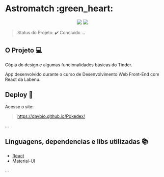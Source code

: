 <h1>Astromatch :green_heart: </h1> 


<p align="center">
  <img src="https://img.shields.io/static/v1?label=react&message=framework&color=blue&style=for-the-badge&logo=REACT"/>
  <img src="http://img.shields.io/static/v1?label=STATUS&message=CONCLUIDO&color=GREEN&style=for-the-badge"/>
</p>

> Status do Projeto: :heavy_check_mark: Concluído
... 

## O Projeto :computer:

<p align="justify">
  Cópia do design e algumas funcionalidades básicas do Tinder.  

 App desenvolvido durante o curso de Desenvolvimento Web Front-End com React da Labenu.

## Deploy :rocket:

Acesse o site:

> https://davbio.github.io/Pokedex/

... 


## Linguagens, dependencias e libs utilizadas :books:

- [React](https://pt-br.reactjs.org/docs/create-a-new-react-app.html)
- Material-UI

...

